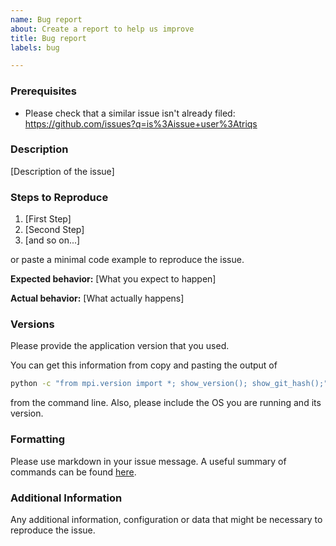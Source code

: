 ```yaml
---
name: Bug report
about: Create a report to help us improve
title: Bug report
labels: bug

---
```


### Prerequisites

* Please check that a similar issue isn't already filed: https://github.com/issues?q=is%3Aissue+user%3Atriqs

### Description

[Description of the issue]

### Steps to Reproduce

1. [First Step]
2. [Second Step]
3. [and so on...]

or paste a minimal code example to reproduce the issue.

**Expected behavior:** [What you expect to happen]

**Actual behavior:** [What actually happens]

### Versions

Please provide the application version that you used.

You can get this information from copy and pasting the output of
```bash
python -c "from mpi.version import *; show_version(); show_git_hash();"
```
from the command line. Also, please include the OS you are running and its version.

### Formatting

Please use markdown in your issue message. A useful summary of commands can be found [here](https://guides.github.com/pdfs/markdown-cheatsheet-online.pdf).

### Additional Information

Any additional information, configuration or data that might be necessary to reproduce the issue.
